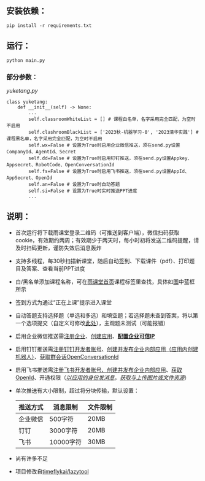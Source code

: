 安装依赖：
--
```shell
pip install -r requirements.txt 
```

运行：
--
```shell
python main.py
```

### 部分参数：
*yuketang.py*
```shell
class yuketang:
    def __init__(self) -> None:
        ...
        self.classroomWhiteList = [] # 课程白名单，名字采用完全匹配，为空时不启用
        self.clashroomBlackList = ['2023秋-机器学习-0', '2023清华实践'] # 课程黑名单，名字采用完全匹配，为空时不启用
        self.wx=False # 设置为True时启用企业微信推送，须在send.py设置CompanyId、AgentId、Secret
        self.dd=False # 设置为True时启用钉钉推送，须在send.py设置Appkey、Appsecret、RobotCode、OpenConversationId
        self.fs=False # 设置为True时启用飞书推送，须在send.py设置AppId、AppSecret、OpenId
        self.an=False # 设置为True时自动答题
        self.si=False # 设置为True时实时推送PPT进度
        ...
```

说明：
--
 - 首次运行将下载雨课堂登录二维码（可推送到客户端），微信扫码获取cookie，有效期约两周；有效期少于两天时，每小时初将发送二维码提醒，请及时扫码更新，谨防失效后消息轰炸<br>
 - 支持多线程，每30秒扫描新课堂，随后自动签到、下载课件（pdf）、打印题目及答案、查看当前PPT进度<br>
 - 白/黑名单添加课程名称，可在[雨课堂首页](https://pro.yuketang.cn/v2/web/index)课程标签里查找，具体如[图](https://raw.githubusercontent.com/thuhollow2/Hetangyuketang/main/classroomName.png)中蓝框所示
 - 签到方式为通过“正在上课”提示进入课堂<br>
 - 自动答题支持选择题（单选和多选）和填空题；若选择题未查到答案，将以第一个选项提交（自定义可修改[此处](https://github.com/thuhollow2/Hetangyuketang/blob/main/yuketang.py#L310-L311)），主观题未测试（可能报错）<br>
 - 启用企业微信推送需[注册企业](https://work.weixin.qq.com/wework_admin/register_wx?from=myhome)、[创建应用](https://work.weixin.qq.com/wework_admin/frame#apps/createApiApp)、[**配置企业可信IP**](https://work.weixin.qq.com/wework_admin/frame#apps)<br>
 - 启用钉钉推送需[注册钉钉开发者账号](https://open-dev.dingtalk.com/)、[创建并发布企业内部应用（应用内创建机器人）](https://open-dev.dingtalk.com/fe/app#/corp/app)、[获取群会话OpenConversationId](https://open.dingtalk.com/document/isvapp/get-the-openconversationid-of-the-group-session)
 - 启用飞书推送需[注册飞书开发者账号、创建并发布企业内部应用](https://open.feishu.cn/app?lang=zh-CN)、[获取OpenId](https://open.feishu.cn/document/server-docs/im-v1/message/create)、开通权限（[*以应用的身份发消息*](https://open.feishu.cn/document/server-docs/im-v1/message/create)，[*获取与上传图片或文件资源*](https://open.feishu.cn/document/server-docs/im-v1/file/create)）
 - 单次推送有大小限制，超过将分块传输，默认设置：<br>
 
    | 推送方式 | 消息限制 | 文件限制 |
    | -------- | -------- | -------- |
    | 企业微信 | 500字符 | 20MB |
    | 钉钉 | 3000字符 | 20MB |
    | 飞书 | 10000字符 | 30MB |

 - 尚有许多不足<br>
 - 项目修改自[timeflykai/lazytool](https://github.com/timeflykai/lazytool/tree/main)
